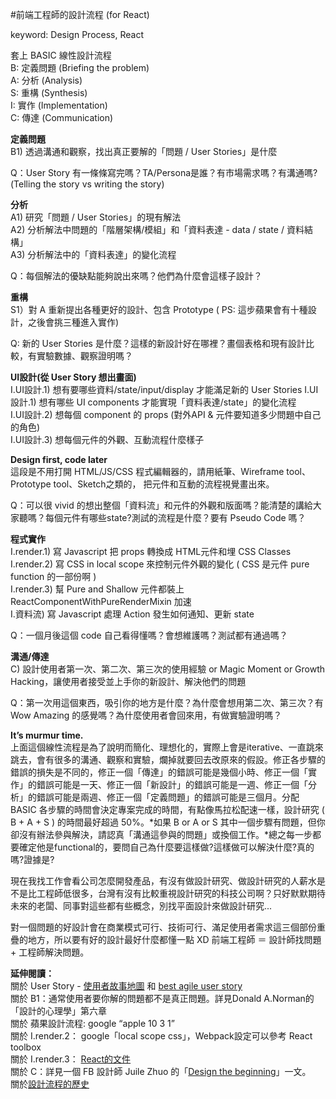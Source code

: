 #前端工程師的設計流程 (for React)

keyword: Design Process, React

套上 BASIC 線性設計流程  
B: 定義問題 (Briefing the problem)  
A: 分析 (Analysis)  
S: 重構 (Synthesis)  
I: 實作 (Implementation)  
C: 傳達 (Communication)  

**定義問題**  
B1) 透過溝通和觀察，找出真正要解的「問題 / User Stories」是什麼  

Q：User Story 有一條條寫完嗎？TA/Persona是誰？有市場需求嗎？有溝通嗎?(Telling the story vs writing the story)   

**分析**  
A1) 研究「問題 / User Stories」的現有解法  
A2) 分析解法中問題的「階層架構/模組」和「資料表達 - data / state / 資料結構」  
A3) 分析解法中的「資料表達」的變化流程  

Q：每個解法的優缺點能夠說出來嗎？他們為什麼會這樣子設計？    

**重構**  
S1）對 A 重新提出各種更好的設計、包含 Prototype ( PS: 這步蘋果會有十種設計，之後會挑三種進入實作)  

Q: 新的 User Stories 是什麼？這樣的新設計好在哪裡？畫個表格和現有設計比較，有實驗數據、觀察證明嗎？    

**UI設計(從 User Story 想出畫面)**  
I.UI設計.1) 想有要哪些資料/state/input/display 才能滿足新的 User Stories
I.UI設計.1) 想有哪些 UI components 才能實現「資料表達/state」的變化流程  
I.UI設計.2) 想每個 component 的 props (對外API & 元件要知道多少問題中自己的角色)  
I.UI設計.3) 想每個元件的外觀、互動流程什麼樣子  

  
**Design first, code later**  
這段是不用打開 HTML/JS/CSS 程式編輯器的，請用紙筆、Wireframe tool、Prototype tool、Sketch之類的，
把元件和互動的流程視覺畫出來。

Q：可以很 vivid 的想出整個「資料流」和元件的外觀和版面嗎？能清楚的講給大家聽嗎？每個元件有哪些state?測試的流程是什麼？要有 Pseudo Code 嗎？

**程式實作**  
I.render.1) 寫 Javascript 把 props 轉換成 HTML元件和埋 CSS Classes  
I.render.2) 寫 CSS in local scope 來控制元件外觀的變化 ( CSS 是元件 pure function 的一部份啊 )  
I.render.3) 幫 Pure and Shallow 元件都裝上 ReactComponentWithPureRenderMixin 加速  
I.資料流) 寫 Javascript 處理 Action 發生如何通知、更新 state  

Q：一個月後這個 code 自己看得懂嗎？會想維護嗎？測試都有通過嗎？

**溝通/傳達**  
C) 設計使用者第一次、第二次、第三次的使用經驗 or Magic Moment or Growth Hacking，讓使用者接受並上手你的新設計、解決他們的問題  
  
Q：第一次用這個東西，吸引你的地方是什麼？為什麼會想用第二次、第三次？有 Wow Amazing 的感覺嗎？為什麼使用者會回來用，有做實驗證明嗎？  
  
  
**It’s murmur time.**  
上面這個線性流程是為了說明而簡化、理想化的，實際上會是iterative、一直跳來跳去，會有很多的溝通、觀察和實驗，爛掉就要回去改原來的假設。修正各步驟的錯誤的損失是不同的，修正一個「傳達」的錯誤可能是幾個小時、修正一個「實作」的錯誤可能是一天、修正一個「新設計」的錯誤可能是一週、修正一個「分析」的錯誤可能是兩週、修正一個「定義問題」的錯誤可能是三個月。分配 BASIC 各步驟的時間會決定專案完成的時間，有點像馬拉松配速一樣，設計研究 ( B + A + S ) 的時間最好超過 50%。*如果 B or A or S 其中一個步驟有問題，但你卻沒有辦法參與解決，請認真「溝通這參與的問題」或換個工作。*總之每一步都要確定他是functional的，要問自己為什麼要這樣做?這樣做可以解決什麼?真的嗎?證據是?

現在我找工作會看公司怎麼開發產品，有沒有做設計研究、做設計研究的人薪水是不是比工程師低很多，台灣有沒有比較重視設計研究的科技公司啊？只好默默期待未來的老闆、同事對這些都有些概念，別找平面設計來做設計研究...  
  
對一個問題的好設計會在商業模式可行、技術可行、滿足使用者需求這三個部份重疊的地方，所以要有好的設計最好什麼都懂一點 XD   前端工程師 ＝ 設計師找問題 + 工程師解決問題。  
  
**延伸閱讀：**  
關於 User Story - [使用者故事地圖](http://www.slideshare.net/ruddylee/user-story-51424688) 和 [best agile user story](http://www.alexandercowan.com/best-agile-user-story/)  
關於 B1：通常使用者要你解的問題都不是真正問題。詳見Donald A.Norman的「設計的心理學」第六章  
關於 蘋果設計流程: google “apple 10 3 1”   
關於 I.render.2： google「local scope css」，Webpack設定可以參考 React toolbox  
關於 I.render.3： [React的文件](https://github.com/facebook/react/blob/0b29035484f428cb56e7e1c04a88f66ac020d1d4/docs/docs/10.8-pure-render-mixin.md)  
關於 C：詳見一個 FB 設計師 Juile Zhuo 的「[Design the beginning](https://medium.com/the-year-of-the-looking-glass/design-the-beginning-b8e61081ce42)」一文。  
關於[設計流程的歷史](http://www.slideshare.net/divonis/design-process-8340952)  
